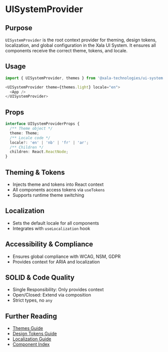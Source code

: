 # UISystemProvider

## Purpose
`UISystemProvider` is the root context provider for theming, design tokens, localization, and global configuration in the Xala UI System. It ensures all components receive the correct theme, tokens, and locale.

## Usage
```typescript
import { UISystemProvider, themes } from '@xala-technologies/ui-system';

<UISystemProvider theme={themes.light} locale="en">
  <App />
</UISystemProvider>
```

## Props
```typescript
interface UISystemProviderProps {
  /** Theme object */
  theme: Theme;
  /** Locale code */
  locale?: 'en' | 'nb' | 'fr' | 'ar';
  /** Children */
  children: React.ReactNode;
}
```

## Theming & Tokens
- Injects theme and tokens into React context
- All components access tokens via `useTokens`
- Supports runtime theme switching

## Localization
- Sets the default locale for all components
- Integrates with `useLocalization` hook

## Accessibility & Compliance
- Ensures global compliance with WCAG, NSM, GDPR
- Provides context for ARIA and localization

## SOLID & Code Quality
- Single Responsibility: Only provides context
- Open/Closed: Extend via composition
- Strict types, no `any`

## Further Reading
- [Themes Guide](../themes.md)
- [Design Tokens Guide](../design-tokens.md)
- [Localization Guide](../localization.md)
- [Component Index](./README.md)
